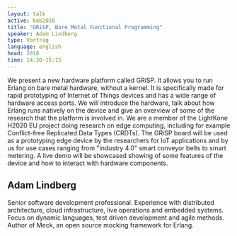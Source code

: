 ```yaml
---
layout: talk
active: bob2018
title: "GRiSP, Bare Metal Functional Programming"
speaker: Adam Lindberg
type: Vortrag
language: english
head: 2018
time: 14:30-15:15
---
```


We present a new hardware platform called GRiSP. It allows you to run
Erlang on bare metal hardware, without a kernel. It is specifically
made for rapid prototyping of Internet of Things devices and has a
wide range of hardware access ports. We will introduce the hardware,
talk about how Erlang runs natively on the device and give an overview
of some of the research that the platform is involved in. We are a
member of the LightKone H2020 EU project doing research on edge
computing, including for example Conflict-free Replicated Data Types
(CRDTs). The GRiSP board will be used as a prototyping edge device by
the researchers for IoT applications and by us for use cases ranging
from "industry 4.0" smart conveyor belts to smart metering. A live
demo will be showcased showing of some features of the device and how
to interact with hardware components.

## Adam Lindberg

Senior software development professional. Experience with distributed
architecture, cloud infrastructure, live operations and embedded
systems. Focus on dynamic languages, test driven development and agile
methods. Author of Meck, an open source mocking framework for Erlang.


